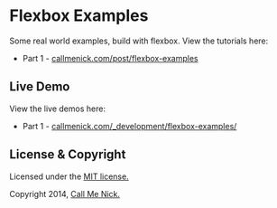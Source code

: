 # Flexbox Examples

Some real world examples, build with flexbox. View the tutorials here:

* Part 1 - [callmenick.com/post/flexbox-examples](http://callmenick.com/post/flexbox-examples)

## Live Demo

View the live demos here:

* Part 1 - [callmenick.com/_development/flexbox-examples/](http://callmenick.com/_development/flexbox-examples/)

## License & Copyright

Licensed under the [MIT license.](http://www.opensource.org/licenses/mit-license.php)

Copyright 2014, [Call Me Nick.](http://callmenick.com)